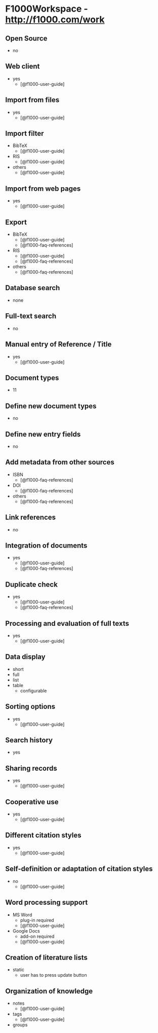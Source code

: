 # F1000Workspace - http://f1000.com/work


## Open Source
- no

## Web client
- yes
    - [@f1000-user-guide]

## Import from files
- yes
    - [@f1000-user-guide]

## Import filter
- BibTeX
    - [@f1000-user-guide]
- RIS
    - [@f1000-user-guide]
- others
    - [@f1000-user-guide]

## Import from web pages
- yes
    - [@f1000-user-guide]

## Export
- BibTeX
    - [@f1000-user-guide]
    - [@f1000-faq-references]
- RIS
    - [@f1000-user-guide]
    - [@f1000-faq-references]
- others
    - [@f1000-faq-references]

## Database search
- none

## Full-text search
- no

## Manual entry of Reference / Title
- yes
    - [@f1000-user-guide]

## Document types
- 11

## Define new document types
- no

## Define new entry fields
- no

## Add metadata from other sources
- ISBN
    - [@f1000-faq-references]
- DOI
    - [@f1000-faq-references]
- others
    - [@f1000-faq-references]

## Link references
- no

## Integration of documents
- yes
    - [@f1000-user-guide]
    - [@f1000-faq-references]

## Duplicate check
- yes
    - [@f1000-user-guide]
    - [@f1000-faq-references]

## Processing and evaluation of full texts
- yes
    - [@f1000-user-guide]

## Data display
- short
- full
- list
- table
    - configurable

## Sorting options
- yes
    - [@f1000-user-guide]

## Search history
- yes

## Sharing records
- yes
    - [@f1000-user-guide]

## Cooperative use
- yes
    - [@f1000-user-guide]

## Different citation styles
- yes
    - [@f1000-user-guide]

## Self-definition or adaptation of citation styles
- no
    - [@f1000-user-guide]

## Word processing support
- MS Word
    - plug-in required
    - [@f1000-user-guide]
- Google Docs
    - add-on required
    - [@f1000-user-guide]

## Creation of literature lists
- static
    - user has to press update button

## Organization of knowledge
- notes
    - [@f1000-user-guide]
- tags
    - [@f1000-user-guide]
- groups

